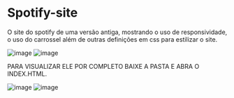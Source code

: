 # Spotify-site
O site do spotify de uma versão antiga, mostrando o uso de responsividade, o uso do carrossel além de outras definições em css para estilizar o site.

![image](https://user-images.githubusercontent.com/107360437/221297802-1457cf5e-bd83-4c5b-9328-9080006cc02b.png)
![image](https://user-images.githubusercontent.com/107360437/221297830-a221416e-a2be-4db6-aadb-83e4c7377bce.png)

PARA VISUALIZAR ELE POR COMPLETO BAIXE A PASTA E ABRA O INDEX.HTML.

![image](https://user-images.githubusercontent.com/107360437/221298087-e031faab-27ab-4408-8132-a71a1f8896dc.png)
![image](https://user-images.githubusercontent.com/107360437/221298138-63ad43d9-3932-497c-924b-ae397bd5c63c.png)


